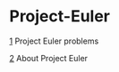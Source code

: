 # Project-Euler

[1] Project Euler problems

[2] About Project Euler


[1]: https://projecteuler.net/archives
[2]: https://projecteuler.net/about

